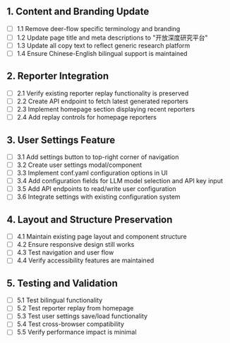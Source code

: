 ## 1. Content and Branding Update
- [ ] 1.1 Remove deer-flow specific terminology and branding
- [ ] 1.2 Update page title and meta descriptions to "开放深度研究平台"
- [ ] 1.3 Update all copy text to reflect generic research platform
- [ ] 1.4 Ensure Chinese-English bilingual support is maintained

## 2. Reporter Integration
- [ ] 2.1 Verify existing reporter replay functionality is preserved
- [ ] 2.2 Create API endpoint to fetch latest generated reporters
- [ ] 2.3 Implement homepage section displaying recent reporters
- [ ] 2.4 Add replay controls for homepage reporters

## 3. User Settings Feature
- [ ] 3.1 Add settings button to top-right corner of navigation
- [ ] 3.2 Create user settings modal/component
- [ ] 3.3 Implement conf.yaml configuration options in UI
- [ ] 3.4 Add configuration fields for LLM model selection and API key input
- [ ] 3.5 Add API endpoints to read/write user configuration
- [ ] 3.6 Integrate settings with existing configuration system

## 4. Layout and Structure Preservation
- [ ] 4.1 Maintain existing page layout and component structure
- [ ] 4.2 Ensure responsive design still works
- [ ] 4.3 Test navigation and user flow
- [ ] 4.4 Verify accessibility features are maintained

## 5. Testing and Validation
- [ ] 5.1 Test bilingual functionality
- [ ] 5.2 Test reporter replay from homepage
- [ ] 5.3 Test user settings save/load functionality
- [ ] 5.4 Test cross-browser compatibility
- [ ] 5.5 Verify performance impact is minimal